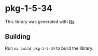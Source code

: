 # pkg-1-5-34

This library was generated with [Nx](https://nx.dev).

## Building

Run `nx build pkg-1-5-34` to build the library.
